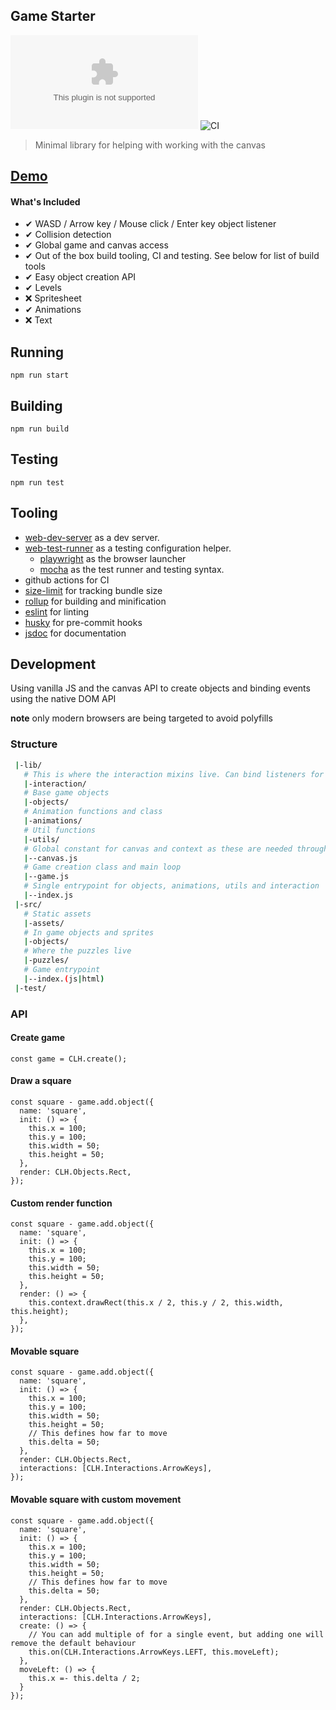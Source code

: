 ## Game Starter
![Size](https://img.badgesize.io/https:/www.game.benpickford.me/index.zip)
![CI](https://github.com/bmpickford/canvas-little-helper/actions/workflows/main.yml/badge.svg)

> Minimal library for helping with working with the canvas

## [Demo](https://www.game.benpickford.me/)

#### What's Included
 - &#10004; WASD / Arrow key / Mouse click / Enter key object listener
 - &#10004; Collision detection
 - &#10004; Global game and canvas access
 - &#10004; Out of the box build tooling, CI and testing. See below for list of build tools
 - &#10004; Easy object creation API
 - &#10004; Levels
 - &#10060; Spritesheet
 - &#10004; Animations
 - &#10060; Text

## Running
`npm run start`

## Building
`npm run build`

## Testing
`npm run test`

## Tooling
 * [web-dev-server](https://modern-web.dev/docs/dev-server/overview/) as a dev server.
 * [web-test-runner](https://modern-web.dev/docs/test-runner/overview/) as a testing configuration helper.
    * [playwright](https://modern-web.dev/docs/test-runner/browser-launchers/playwright/) as the browser launcher
    * [mocha](https://mochajs.org/) as the test runner and testing syntax.
 * github actions for CI
 * [size-limit](https://github.com/ai/size-limit) for tracking bundle size
 * [rollup](https://rollupjs.org/guide/en/) for building and minification
 * [eslint](https://eslint.org/) for linting
 * [husky](https://github.com/typicode/husky) for pre-commit hooks
 * [jsdoc](https://jsdoc.app/) for documentation

## Development
Using vanilla JS and the canvas API to create objects and binding events using the native DOM API

**note** only modern browsers are being targeted to avoid polyfills

### Structure
```bash
 |-lib/
   # This is where the interaction mixins live. Can bind listeners for keyboard events to objects with these.
   |-interaction/
   # Base game objects
   |-objects/
   # Animation functions and class
   |-animations/
   # Util functions
   |-utils/
   # Global constant for canvas and context as these are needed throughout. This should not import anything else to avoid cyclic dependencies.
   |--canvas.js
   # Game creation class and main loop
   |--game.js
   # Single entrypoint for objects, animations, utils and interaction
   |--index.js
 |-src/
   # Static assets
   |-assets/
   # In game objects and sprites
   |-objects/
   # Where the puzzles live
   |-puzzles/
   # Game entrypoint
   |--index.(js|html)
 |-test/
```

### API

#### Create game
```
const game = CLH.create();
```

#### Draw a square
```
const square - game.add.object({
  name: 'square',
  init: () => {
    this.x = 100;
    this.y = 100;
    this.width = 50;
    this.height = 50;
  },
  render: CLH.Objects.Rect,
});
```

#### Custom render function
```
const square - game.add.object({
  name: 'square',
  init: () => {
    this.x = 100;
    this.y = 100;
    this.width = 50;
    this.height = 50;
  },
  render: () => {
    this.context.drawRect(this.x / 2, this.y / 2, this.width, this.height);
  },
});
```

#### Movable square
```
const square - game.add.object({
  name: 'square',
  init: () => {
    this.x = 100;
    this.y = 100;
    this.width = 50;
    this.height = 50;
    // This defines how far to move
    this.delta = 50;
  },
  render: CLH.Objects.Rect,
  interactions: [CLH.Interactions.ArrowKeys],
});
```

#### Movable square with custom movement
```
const square - game.add.object({
  name: 'square',
  init: () => {
    this.x = 100;
    this.y = 100;
    this.width = 50;
    this.height = 50;
    // This defines how far to move
    this.delta = 50;
  },
  render: CLH.Objects.Rect,
  interactions: [CLH.Interactions.ArrowKeys],
  create: () => {
    // You can add multiple of for a single event, but adding one will remove the default behaviour
    this.on(CLH.Interactions.ArrowKeys.LEFT, this.moveLeft);
  },
  moveLeft: () => {
    this.x =- this.delta / 2;
  }
});
```